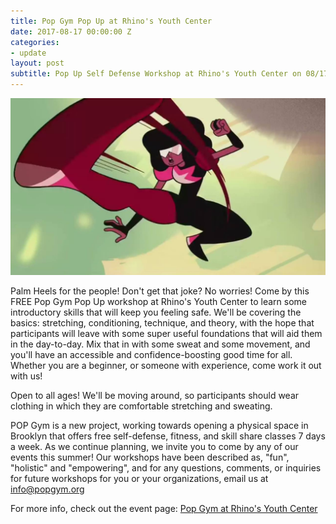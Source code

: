 ```yaml
---
title: Pop Gym Pop Up at Rhino's Youth Center
date: 2017-08-17 00:00:00 Z
categories:
- update
layout: post
subtitle: Pop Up Self Defense Workshop at Rhino's Youth Center on 08/17 in Bloomington
---
```


![Pop Gym at Rhino's Youth Center](/assets/rhino.jpg)

Palm Heels for the people! Don't get that joke? No worries! Come by this FREE Pop Gym Pop Up workshop at Rhino's Youth Center to learn some introductory skills that will keep you feeling safe. We'll be covering the basics: stretching, conditioning, technique, and theory, with the hope that participants will leave with some super useful foundations that will aid them in the day-to-day. Mix that in with some sweat and some movement, and you'll have an accessible and confidence-boosting good time for all. Whether you are a beginner, or someone with experience, come work it out with us!

Open to all ages! We'll be moving around, so participants should wear clothing in which they are comfortable stretching and sweating.

POP Gym is a new project, working towards opening a physical space in Brooklyn that offers free self-defense, fitness, and skill share classes 7 days a week. As we continue planning, we invite you to come by any of our events this summer! Our workshops have been described as, "fun", "holistic" and "empowering", and for any questions, comments, or inquiries for future workshops for you or your organizations, email us at info@popgym.org


For more info, check out the event page: [Pop Gym at Rhino's Youth Center](https://www.facebook.com/events/124039778229164/)
